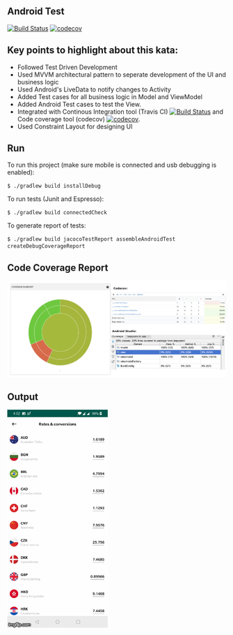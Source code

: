 
## Android Test
[![Build Status](https://travis-ci.com/ksananth87/Android-test.svg?branch=master)](https://travis-ci.com/ksananth87/Android-test)
[![codecov](https://codecov.io/gh/ksananth87/Android-test/branch/master/graph/badge.svg)](https://codecov.io/gh/ksananth87/Android-test)


## Key points to highlight about this kata:
* Followed Test Driven Development
* Used MVVM architectural pattern to seperate development of the UI and business logic
* Used Android's LiveData to notify changes to Activity
* Added Test cases for all business logic in Model and ViewModel
* Added Android Test cases to test the View.
* Integrated with Continous Integration tool (Travis CI) [![Build Status](https://travis-ci.com/ksananth87/Android-test.svg?branch=master)](https://travis-ci.com/ksananth87/Android-test) and Code coverage tool (codecov) [![codecov](https://codecov.io/gh/ksananth87/Android-test/branch/master/graph/badge.svg)](https://codecov.io/gh/ksananth87/Android-test).
* Used Constraint Layout for designing UI

## Run
To run this project (make sure mobile is connected and usb debugging is enabled):

```
$ ./gradlew build installDebug
```
To run tests (Junit and Espresso):

```
$ ./gradlew build connectedCheck
```

To generate report of tests:

```
$ ./gradlew build jacocoTestReport assembleAndroidTest createDebugCoverageReport
```
## Code Coverage Report
![](https://github.com/2019-SOW-DEV-003/LeapYears/blob/master/report.png)

## Output
![](https://github.com/ksananth87/Android-test/blob/master/screenshot.gif)
